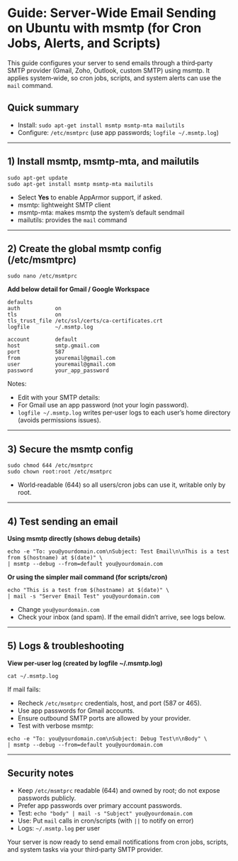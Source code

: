 # Guide: Server‑Wide Email Sending on Ubuntu with msmtp (for Cron Jobs, Alerts, and Scripts)

This guide configures your server to send emails through a third‑party SMTP provider (Gmail, Zoho, Outlook, custom SMTP) using msmtp. It applies system‑wide, so cron jobs, scripts, and system alerts can use the `mail` command.

## Quick summary

- Install:  `sudo apt-get install msmtp msmtp-mta mailutils`
- Configure: `/etc/msmtprc` (use app passwords; `logfile ~/.msmtp.log`)

---

## 1) Install msmtp, msmtp-mta, and mailutils
```
sudo apt-get update
sudo apt-get install msmtp msmtp-mta mailutils
```
- Select **Yes** to enable AppArmor support, if asked.
- msmtp: lightweight SMTP client
- msmtp-mta: makes msmtp the system’s default sendmail
- mailutils: provides the `mail` command

---

## 2) Create the global msmtp config (/etc/msmtprc)
```
sudo nano /etc/msmtprc
```

**Add below detail for Gmail / Google Workspace**
```
defaults
auth           on
tls            on
tls_trust_file /etc/ssl/certs/ca-certificates.crt
logfile        ~/.msmtp.log

account        default
host           smtp.gmail.com
port           587
from           youremail@gmail.com
user           youremail@gmail.com
password       your_app_password
```
Notes:
- Edit with your SMTP details:
- For Gmail use an app password (not your login password).
- `logfile ~/.msmtp.log` writes per‑user logs to each user’s home directory (avoids permissions issues).

---

## 3) Secure the msmtp config
```
sudo chmod 644 /etc/msmtprc
sudo chown root:root /etc/msmtprc
```
- World‑readable (644) so all users/cron jobs can use it, writable only by root.

---

## 4) Test sending an email

**Using msmtp directly (shows debug details)**
```
echo -e "To: you@yourdomain.com\nSubject: Test Email\n\nThis is a test from $(hostname) at $(date)" \
| msmtp --debug --from=default you@yourdomain.com
```

**Or using the simpler mail command (for scripts/cron)**
```
echo "This is a test from $(hostname) at $(date)" \
| mail -s "Server Email Test" you@yourdomain.com
```
- Change `you@yourdomain.com`
- Check your inbox (and spam). If the email didn’t arrive, see logs below.

---


## 5) Logs & troubleshooting

**View per‑user log (created by logfile ~/.msmtp.log)**
```
cat ~/.msmtp.log
```

If mail fails:
- Recheck `/etc/msmtprc` credentials, host, and port (587 or 465).
- Use app passwords for Gmail accounts.
- Ensure outbound SMTP ports are allowed by your provider.
- Test with verbose msmtp:
```
echo -e "To: you@yourdomain.com\nSubject: Debug Test\n\nBody" \
| msmtp --debug --from=default you@yourdomain.com
```

---


## Security notes

- Keep `/etc/msmtprc` readable (644) and owned by root; do not expose passwords publicly.
- Prefer app passwords over primary account passwords.
- Test:      `echo "body" | mail -s "Subject" you@yourdomain.com`
- Use:       Put `mail` calls in cron/scripts (with `||` to notify on error)
- Logs:      `~/.msmtp.log` per user

Your server is now ready to send email notifications from cron jobs, scripts, and system tasks via your third‑party SMTP provider.
